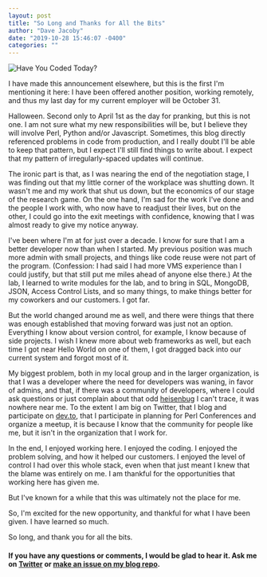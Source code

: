 ```yaml
---
layout: post
title: "So Long and Thanks for All the Bits"
author: "Dave Jacoby"
date: "2019-10-28 15:46:07 -0400"
categories: ""
---
```


![Have You **Coded** Today?](https://jacoby.github.io/images/have_you_coded_today.jpg)

I have made this announcement elsewhere, but this is the first I'm mentioning it here: I have been offered another position, working remotely, and thus my last day for my current employer will be October 31.

Halloween. Second only to April 1st as the day for pranking, but this is not one. I am not sure what my new responsibilities will be, but I believe they will involve Perl, Python and/or Javascript. Sometimes, this blog directly referenced problems in code from production, and I really doubt I'll be able to keep that pattern, but I expect I'll still find things to write about. I expect that my pattern of irregularly-spaced updates will continue.

The ironic part is that, as I was nearing the end of the negotiation stage, I was finding out that my little corner of the workplace was shutting down. It wasn't me and my work that shut us down, but the economics of our stage of the research game. On the one hand, I'm sad for the work I've done and the people I work with, who now have to readjust their lives, but on the other, I could go into the exit meetings with confidence, knowing that I was almost ready to give my notice anyway.

I've been where I'm at for just over a decade. I know for sure that I am a better developer now than when I started. My previous position was much more admin with small projects, and things like code reuse were not part of the program. (Confession: I had said I had more VMS experience than I could justify, but that still put me miles ahead of anyone else there.) At the lab, I learned to write modules for the lab, and to bring in SQL, MongoDB, JSON, Access Control Lists, and so many things, to make things better for my coworkers and our customers. I got far.

But the world changed around me as well, and there were things that there was enough established that moving forward was just not an option. Everything I know about version control, for example, I know because of side projects. I wish I knew more about web frameworks as well, but each time I got near Hello World on one of them, I got dragged back into our current system and forgot most of it.

My biggest problem, both in my local group and in the larger organization, is that I was a developer where the need for developers was waning, in favor of admins, and that, if there was a community of developers, where I could ask questions or just complain about that odd [heisenbug](https://www.google.com/search?q=heisenbug) I can't trace, it was nowhere near me. To the extent I am big on Twitter, that I blog and participate on [dev.to](https://dev.to/), that I participate in planning for Perl Conferences and organize a meetup, it is because I know that the community for people like me, but it isn't in the organization that I work for.

In the end, I enjoyed working here. I enjoyed the coding. I enjoyed the problem solving, and how it helped our customers. I enjoyed the level of control I had over this whole stack, even when that just meant I knew that the blame was entirely on me. I am thankful for the opportunities that working here has given me.

But I've known for a while that this was ultimately not the place for me.

So, I'm excited for the new opportunity, and thankful for what I have been given. I have learned so much.

So long, and thank you for all the bits.

#### If you have any questions or comments, I would be glad to hear it. Ask me on [Twitter](https://twitter.com/jacobydave) or [make an issue on my blog repo](https://github.com/jacoby/jacoby.github.io).
